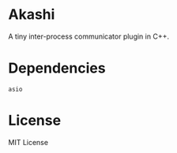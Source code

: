 # Akashi
A tiny inter-process communicator plugin in C++.

# Dependencies

`asio`

# License
MIT License
